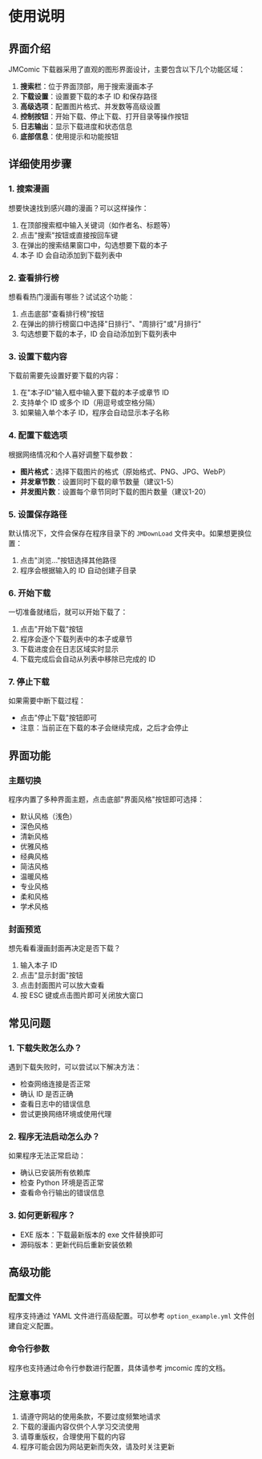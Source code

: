 # 使用说明

## 界面介绍

JMComic 下载器采用了直观的图形界面设计，主要包含以下几个功能区域：

1. **搜索栏**：位于界面顶部，用于搜索漫画本子
2. **下载设置**：设置要下载的本子 ID 和保存路径
3. **高级选项**：配置图片格式、并发数等高级设置
4. **控制按钮**：开始下载、停止下载、打开目录等操作按钮
5. **日志输出**：显示下载进度和状态信息
6. **底部信息**：使用提示和功能按钮

## 详细使用步骤

### 1. 搜索漫画

想要快速找到感兴趣的漫画？可以这样操作：
1. 在顶部搜索框中输入关键词（如作者名、标题等）
2. 点击"搜索"按钮或直接按回车键
3. 在弹出的搜索结果窗口中，勾选想要下载的本子
4. 本子 ID 会自动添加到下载列表中

### 2. 查看排行榜

想看看热门漫画有哪些？试试这个功能：
1. 点击底部"查看排行榜"按钮
2. 在弹出的排行榜窗口中选择"日排行"、"周排行"或"月排行"
3. 勾选想要下载的本子，ID 会自动添加到下载列表中

### 3. 设置下载内容

下载前需要先设置好要下载的内容：
1. 在"本子ID"输入框中输入要下载的本子或章节 ID
2. 支持单个 ID 或多个 ID（用逗号或空格分隔）
3. 如果输入单个本子 ID，程序会自动显示本子名称

### 4. 配置下载选项

根据网络情况和个人喜好调整下载参数：
- **图片格式**：选择下载图片的格式（原始格式、PNG、JPG、WebP）
- **并发章节数**：设置同时下载的章节数量（建议1-5）
- **并发图片数**：设置每个章节同时下载的图片数量（建议1-20）

### 5. 设置保存路径

默认情况下，文件会保存在程序目录下的 `JMDownLoad` 文件夹中。如果想更换位置：
1. 点击"浏览..."按钮选择其他路径
2. 程序会根据输入的 ID 自动创建子目录

### 6. 开始下载

一切准备就绪后，就可以开始下载了：
1. 点击"开始下载"按钮
2. 程序会逐个下载列表中的本子或章节
3. 下载进度会在日志区域实时显示
4. 下载完成后会自动从列表中移除已完成的 ID

### 7. 停止下载

如果需要中断下载过程：
- 点击"停止下载"按钮即可
- 注意：当前正在下载的本子会继续完成，之后才会停止

## 界面功能

### 主题切换

程序内置了多种界面主题，点击底部"界面风格"按钮即可选择：
- 默认风格（浅色）
- 深色风格
- 清新风格
- 优雅风格
- 经典风格
- 简洁风格
- 温暖风格
- 专业风格
- 柔和风格
- 学术风格

### 封面预览

想先看看漫画封面再决定是否下载？
1. 输入本子 ID
2. 点击"显示封面"按钮
3. 点击封面图片可以放大查看
4. 按 ESC 键或点击图片即可关闭放大窗口

## 常见问题

### 1. 下载失败怎么办？

遇到下载失败时，可以尝试以下解决方法：
- 检查网络连接是否正常
- 确认 ID 是否正确
- 查看日志中的错误信息
- 尝试更换网络环境或使用代理

### 2. 程序无法启动怎么办？

如果程序无法正常启动：
- 确认已安装所有依赖库
- 检查 Python 环境是否正常
- 查看命令行输出的错误信息

### 3. 如何更新程序？

- EXE 版本：下载最新版本的 exe 文件替换即可
- 源码版本：更新代码后重新安装依赖

## 高级功能

### 配置文件

程序支持通过 YAML 文件进行高级配置。可以参考 `option_example.yml` 文件创建自定义配置。

### 命令行参数

程序也支持通过命令行参数进行配置，具体请参考 jmcomic 库的文档。

## 注意事项

1. 请遵守网站的使用条款，不要过度频繁地请求
2. 下载的漫画内容仅供个人学习交流使用
3. 请尊重版权，合理使用下载的内容
4. 程序可能会因为网站更新而失效，请及时关注更新
